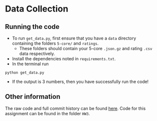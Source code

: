 # Data Collection
## Running the code
- To run `get_data.py`, first ensure that you have a `data` directory containing the folders `5-core/` and `ratings`. 
    - These folders should contain your 5-core `.json.gz` and rating `.csv` data respectively.
- Install the dependencies noted in `requirements.txt`.
- In the terminal run
```
python get_data.py
```
- If the output is 3 numbers, then you have successfully run the code!

## Other information
The raw code and full commit history can be found [here](https://github.com/medvidov/dsci510final). Code for this assignment can be found in the folder `HW3`.